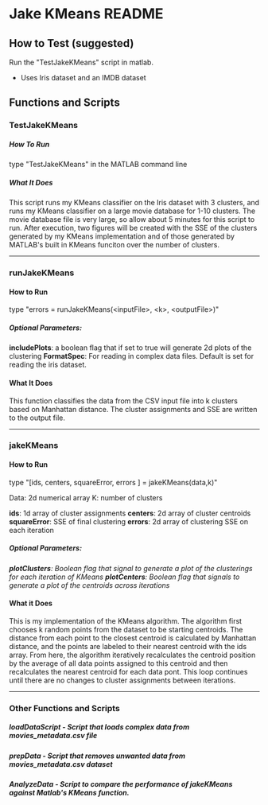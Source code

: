 # Jake KMeans README

## How to Test (suggested)

Run the "TestJakeKMeans" script in matlab.
- Uses Iris dataset and an IMDB dataset

##  Functions and Scripts
### TestJakeKMeans
##### How To Run
type "TestJakeKMeans" in the MATLAB command line

##### What It Does
This script runs my KMeans classifier on the Iris dataset with 3 clusters, and runs my KMeans classifier on a large movie database for 1-10 clusters. The movie database file is very large, so allow about 5 minutes for this script to run. After execution, two figures will be created with the SSE of the clusters generated by my KMeans implementation and of those generated by MATLAB's built in KMeans funciton over the number of clusters.

---
### runJakeKMeans

#### How to Run
type "errors = runJakeKMeans(\<inputFile\>, \<k\>, \<outputFile\>)"

##### *Optional Parameters:*
**includePlots**:  a boolean flag that if set to true will generate 2d plots of the clustering
**FormatSpec**: For reading in complex data files. Default is set for reading the iris dataset.
 
 #### What It Does
This function classifies the data from the CSV input file into k clusters based on Manhattan distance. The cluster assignments and SSE are written to the output file.

---

### jakeKMeans
#### How to Run 
type "[ids, centers, squareError, errors ] = jakeKMeans(data,k)"

Data: 2d numerical array
K: number of clusters

**ids**: 1d array of cluster assignments
**centers**: 2d array of cluster centroids
**squareError**: SSE of final clustering
**errors**: 2d array of clustering SSE on each iteration

##### *Optional Parameters:*

***plotClusters**: Boolean flag that signal to generate a plot of the clusterings for each iteration of KMeans
 **plotCenters**: Boolean flag that signals to generate a plot of the centroids across iterations*

#### What it Does
This is my implementation of the KMeans algorithm. The algorithm first chooses k random points from the dataset to be starting centroids. The distance from each point to the closest centroid is calculated by Manhattan distance, and the points are labeled to their nearest centroid with the ids array. From here, the algorithm iteratively recalculates the centroid position by the average of all data points assigned to this centroid and then recalculates the nearest centroid for each data pont. This loop continues until there are no changes to cluster assignments between iterations.

---

### Other Functions and Scripts
##### loadDataScript - Script that loads complex data from movies_metadata.csv file
##### prepData - Script that removes unwanted data from movies_metadata.csv dataset
##### AnalyzeData - Script to compare the performance of jakeKMeans against Matlab's KMeans function.